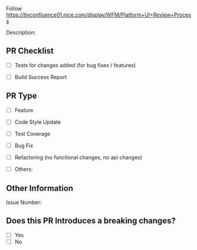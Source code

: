 Follow https://tlvconfluence01.nice.com/display/WFM/Platform+UI+Review+Process

Description:


## PR Checklist

- [ ] Tests for changes added (for bug fixes / features)
- [ ] Build Success Report


## PR Type

- [ ] Feature
- [ ] Code Style Update
- [ ] Test Coverage
- [ ] Bug Fix
- [ ] Refactoring (no functional changes, no api changes)
- [ ] Others:


## Other Information

Issue Number: 


## Does this PR Introduces a breaking changes?

- [ ] Yes
- [ ] No

